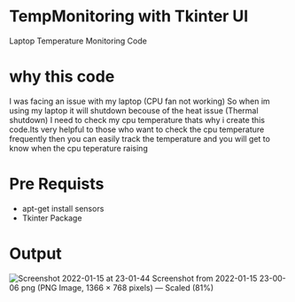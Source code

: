 # TempMonitoring with Tkinter UI 
Laptop Temperature Monitoring Code

# why this code
I was facing an issue with my laptop (CPU fan not working) So when im using my laptop it will shutdown becouse of the heat issue (Thermal shutdown) I need to check my cpu temperature thats why i create this code.Its very helpful to those who want to check the cpu temperature frequently then you can easily track the temperature and you will get to know when the cpu teperature raising 

# Pre Requists
- apt-get install sensors
- Tkinter Package

# Output
![Screenshot 2022-01-15 at 23-01-44 Screenshot from 2022-01-15 23-00-06 png (PNG Image, 1366 × 768 pixels) — Scaled (81%)](https://user-images.githubusercontent.com/84338719/149631702-2c84807a-3687-4a7f-95aa-a14722fffe03.png)
